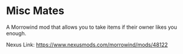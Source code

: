 # Misc Mates
A Morrowind mod that allows you to take items if their owner likes you enough.

Nexus Link: https://www.nexusmods.com/morrowind/mods/48122
